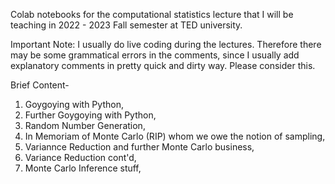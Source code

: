 Colab notebooks for the computational statistics lecture that I will be teaching in 2022 - 2023 Fall semester at TED university.

Important Note: I usually do live coding during the lectures. Therefore there may be some grammatical errors in the comments, since I usually add explanatory comments in pretty quick and dirty way. Please consider this.

Brief Content-
1) Goygoying with Python,
2) Further Goygoying with Python,
3) Random Number Generation,
4) In Memoriam of Monte Carlo (RIP) whom we owe the notion of sampling,
5) Variannce Reduction and further Monte Carlo business,
6) Variance Reduction cont'd,
7) Monte Carlo Inference stuff,


